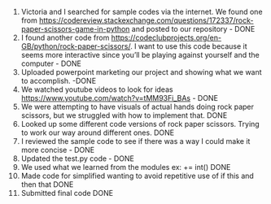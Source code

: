 1.	Victoria and I searched for sample codes via the internet. We found one from https://codereview.stackexchange.com/questions/172337/rock-paper-scissors-game-in-python and posted to our repository - DONE
2.	I found another code from https://codeclubprojects.org/en-GB/python/rock-paper-scissors/. I want to use this code because it seems more interactive since you’ll be playing against yourself and the computer - DONE
3. Uploaded powerpoint marketing our project and showing what we want to accomplish. -DONE
4. We watched youtube videos to look for ideas  https://www.youtube.com/watch?v=tMM93Fi_BAs - DONE 
5. We were attempting to have visuals of actual hands doing rock paper scissors, but we struggled with how to implement that. DONE
6. Looked up some different code versions of rock paper scissors. Trying to work our way around different ones. DONE
7. I reviewed the sample code to see if there was a way I could make it more concise - DONE
8. Updated the test.py code - DONE
9. We used what we learned from the modules ex: += int() DONE
10. Made code for simplified wanting to avoid repetitive use of if this and then that DONE
11. Submitted final code DONE
